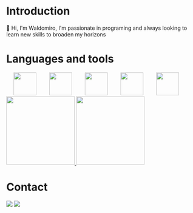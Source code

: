 <link rel="stylesheet" href="https://cdn.jsdelivr.net/gh/devicons/devicon@v2.15.1/devicon.min.css">
<link rel="stylesheet" href="https://cdn.jsdelivr.net/gh/devicons/devicon@v2.15.1/devicon.min.css">
<link rel="stylesheet" href="https://cdn.jsdelivr.net/gh/devicons/devicon@v2.15.1/devicon.min.css">
<link rel="stylesheet" href="https://cdn.jsdelivr.net/gh/devicons/devicon@v2.15.1/devicon.min.css">


<h1>Introduction</h1>

👋 Hi, I'm Waldomiro, I'm passionate in programing and always looking to learn new skills to broaden my horizons

<h1>Languages and tools</h1>
<div align="center">
  <img height=60 width=60 style="margin-right: 30px;" src="https://cdn.jsdelivr.net/gh/devicons/devicon@latest/icons/react/react-original.svg" />
  <img height=60 width=60 style="margin-right: 30px;" src="https://cdn.jsdelivr.net/gh/devicons/devicon/icons/javascript/javascript-original.svg" />
  <img height=60 width=60 style="margin-right: 30px;" src="https://cdn.jsdelivr.net/gh/devicons/devicon@latest/icons/elixir/elixir-original.svg" />
  <img height=60 width=60 style="margin-right: 30px;" src="https://cdn.jsdelivr.net/gh/devicons/devicon@latest/icons/phoenix/phoenix-original.svg" />
  <img height=60 width=60 style="margin-right: 30px;" src="https://cdn.jsdelivr.net/gh/devicons/devicon@latest/icons/python/python-original.svg" />

          
</div>

<div>
 <a href="https://github.com/anuraghazra/github-readme-stats">
  <img height="180em" src="https://github-readme-stats.vercel.app/api?username=Waldomiro1998&show_icons=true&theme=tokyonight" />
 </a>
 <a href="https://github.com/anuraghazra/github-readme-stats"> 
   <img height="180em" src="https://github-readme-stats.vercel.app/api/top-langs/?username=Waldomiro1998&layout=compact&show_icons=true&theme=tokyonight" />
 </a>
</div>

<h1>Contact</h1>

<div> 
  <a href="mailto:waldomironeto8@gmail.com"><img src="https://camo.githubusercontent.com/927d6b3961fa048ff7303daf291cb5869dfa25018997cf8c1373c2f6a85b1458/68747470733a2f2f696d672e736869656c64732e696f2f62616467652f2d476d61696c2d2532333333333f7374796c653d666f722d7468652d6261646765266c6f676f3d676d61696c266c6f676f436f6c6f723d7768697465" data-canonical-src="https://img.shields.io/badge/-Gmail-%23333?style=for-the-badge&amp;logo=gmail&amp;logoColor=white" style="max-width: 100%;"></a>
  <a href="https://www.linkedin.com/in/waldomiro-neto-35b774209" rel="nofollow"><img src="https://camo.githubusercontent.com/c00f87aeebbec37f3ee0857cc4c20b21fefde8a96caf4744383ebfe44a47fe3f/68747470733a2f2f696d672e736869656c64732e696f2f62616467652f2d4c696e6b6564496e2d2532333030373742353f7374796c653d666f722d7468652d6261646765266c6f676f3d6c696e6b6564696e266c6f676f436f6c6f723d7768697465" data-canonical-src="https://img.shields.io/badge/-LinkedIn-%230077B5?style=for-the-badge&amp;logo=linkedin&amp;logoColor=white" style="max-width: 100%;"></a> 
</div>
